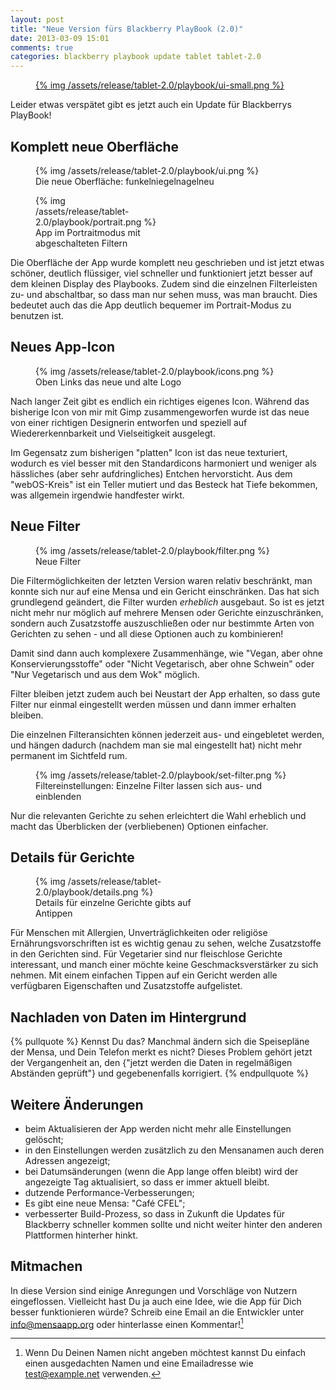 ```yaml
---
layout: post
title: "Neue Version fürs Blackberry PlayBook (2.0)"
date: 2013-03-09 15:01
comments: true
categories: blackberry playbook update tablet tablet-2.0
---
```


<figure class="left">
	<a href="{{page.url}}">
		{% img /assets/release/tablet-2.0/playbook/ui-small.png %}
	</a>
</figure> 

Leider etwas verspätet gibt es jetzt auch ein Update für Blackberrys PlayBook!

<!--more-->

Komplett neue Oberfläche
---

<figure>
	{% img /assets/release/tablet-2.0/playbook/ui.png %}
	<figcaption>Die neue Oberfläche: funkelniegelnagelneu</figcaption>
</figure> 

<figure class="right" style="width: 200px">
	{% img /assets/release/tablet-2.0/playbook/portrait.png  %}
	<figcaption>App im Portraitmodus mit abgeschalteten Filtern</figcaption>
</figure> 

Die Oberfläche der App wurde komplett neu geschrieben und ist jetzt etwas 
schöner, deutlich flüssiger, viel schneller und funktioniert jetzt besser 
auf dem kleinen Display des Playbooks. Zudem sind die einzelnen 
Filterleisten zu- und abschaltbar, so dass man nur sehen muss, was man 
braucht. Dies bedeutet auch das die App deutlich bequemer im Portrait-Modus 
zu benutzen ist.


Neues App-Icon
---
<figure>
	{% img /assets/release/tablet-2.0/playbook/icons.png  %}
	<figcaption>Oben Links das neue und alte Logo</figcaption>
</figure> 

Nach langer Zeit gibt es endlich ein richtiges eigenes Icon. Während 
das bisherige Icon von mir mit Gimp zusammengeworfen wurde ist das 
neue von einer richtigen Designerin entworfen und speziell auf 
Wiedererkennbarkeit und Vielseitigkeit ausgelegt.

Im Gegensatz zum bisherigen "platten" Icon ist das neue texturiert, 
wodurch es viel besser mit den Standardicons harmoniert und weniger 
als hässliches (aber sehr aufdringliches) Entchen hervorsticht. Aus 
dem "webOS-Kreis" ist ein Teller mutiert und das Besteck hat Tiefe 
bekommen, was allgemein irgendwie handfester wirkt.


Neue Filter
---

<figure>
	{% img /assets/release/tablet-2.0/playbook/filter.png  %}
	<figcaption>Neue Filter</figcaption>
</figure> 

Die Filtermöglichkeiten der letzten Version waren relativ beschränkt, man
konnte sich nur auf eine Mensa und ein Gericht einschränken. Das hat sich
grundlegend geändert, die Filter wurden *erheblich* ausgebaut. 
So ist es jetzt nicht mehr nur möglich auf mehrere Mensen oder Gerichte 
einzuschränken, sondern auch Zusatzstoffe auszuschließen oder nur bestimmte 
Arten von Gerichten zu sehen - und all diese Optionen auch zu kombinieren!

Damit sind dann auch komplexere Zusammenhänge, wie "Vegan, aber ohne
Konservierungsstoffe" oder "Nicht Vegetarisch, aber ohne Schwein" oder 
"Nur Vegetarisch und aus dem Wok" möglich.

Filter bleiben jetzt zudem auch bei Neustart der App erhalten, so dass gute 
Filter nur einmal eingestellt werden müssen und dann immer erhalten bleiben.

Die einzelnen Filteransichten können jederzeit aus- und eingebletet werden, 
und hängen dadurch (nachdem man sie mal eingestellt hat) nicht mehr 
permanent im Sichtfeld rum.

<figure>
	{% img /assets/release/tablet-2.0/playbook/set-filter.png  %}
	<figcaption>Filtereinstellungen: Einzelne Filter lassen sich aus- 
	und einblenden</figcaption>
</figure> 

Nur die relevanten Gerichte zu sehen erleichtert die Wahl erheblich und
macht das Überblicken der (verbliebenen) Optionen einfacher.


Details für Gerichte
----
<figure class="right" style="max-width: 60%;">
	{% img /assets/release/tablet-2.0/playbook/details.png  %}
	<figcaption>Details für einzelne Gerichte gibts auf Antippen</figcaption>
</figure> 

Für Menschen mit Allergien, Unverträglichkeiten oder religiöse 
Ernährungsvorschriften ist es wichtig genau zu sehen, welche 
Zusatzstoffe in den Gerichten sind. Für Vegetarier sind nur 
fleischlose Gerichte interessant, und manch einer möchte keine 
Geschmacksverstärker zu sich nehmen. Mit einem einfachen Tippen auf 
ein Gericht werden alle verfügbaren Eigenschaften und Zusatzstoffe 
aufgelistet.


Nachladen von Daten im Hintergrund
---

{% pullquote %}
Kennst Du das? Manchmal ändern sich die Speisepläne der Mensa, und 
Dein Telefon merkt es nicht? Dieses Problem gehört jetzt der 
Vergangenheit an, den {"jetzt werden die Daten in regelmäßigen 
Abständen geprüft"} und gegebenenfalls korrigiert.
{% endpullquote %}


Weitere Änderungen
---
- beim Aktualisieren der App werden nicht mehr alle Einstellungen gelöscht;
- in den Einstellungen werden zusätzlich zu den Mensanamen auch deren Adressen angezeigt;
- bei Datumsänderungen (wenn die App lange offen bleibt) wird der angezeigte Tag aktualisiert, so dass er immer aktuell bleibt.
- dutzende Performance-Verbesserungen;
- Es gibt eine neue Mensa: "Café CFEL";
- verbesserter Build-Prozess, so dass in Zukunft die Updates für Blackberry schneller kommen sollte und nicht weiter hinter den anderen Plattformen hinterher hinkt.

Mitmachen
---
In diese Version sind einige Anregungen und Vorschläge von Nutzern
eingeflossen. Vielleicht hast Du ja auch eine Idee, wie die App für Dich
besser funktionieren würde? Schreib eine Email an die Entwickler unter
<info@mensaapp.org> oder hinterlasse einen Kommentar![^1]

[^1]: Wenn Du Deinen Namen nicht angeben möchtest kannst Du einfach einen ausgedachten Namen und eine Emailadresse wie test@example.net verwenden.
